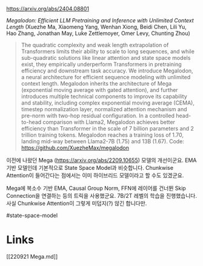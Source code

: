 https://arxiv.org/abs/2404.08801

*Megalodon: Efficient LLM Pretraining and Inference with Unlimited Context Length* (Xuezhe Ma, Xiaomeng Yang, Wenhan Xiong, Beidi Chen, Lili Yu, Hao Zhang, Jonathan May, Luke Zettlemoyer, Omer Levy, Chunting Zhou)

> The quadratic complexity and weak length extrapolation of Transformers limits their ability to scale to long sequences, and while sub-quadratic solutions like linear attention and state space models exist, they empirically underperform Transformers in pretraining efficiency and downstream task accuracy. We introduce Megalodon, a neural architecture for efficient sequence modeling with unlimited context length. Megalodon inherits the architecture of Mega (exponential moving average with gated attention), and further introduces multiple technical components to improve its capability and stability, including complex exponential moving average (CEMA), timestep normalization layer, normalized attention mechanism and pre-norm with two-hop residual configuration. In a controlled head-to-head comparison with Llama2, Megalodon achieves better efficiency than Transformer in the scale of 7 billion parameters and 2 trillion training tokens. Megalodon reaches a training loss of 1.70, landing mid-way between Llama2-7B (1.75) and 13B (1.67). Code: https://github.com/XuezheMax/megalodon

이전에 나왔던 Mega (https://arxiv.org/abs/2209.10655) 모델의 개선이군요. EMA 기반 모델인데 기본적으로 State Space Model과 비슷합니다. Chunkwise Attention이 들어간다는 점에서는 이미 하이브리드 모델이라고 할 수도 있겠군요.

Mega에 복소수 기반 EMA, Causal Group Norm, FFN에 레이어를 건너뛴 Skip Connection을 연결하는 등의 트릭을 사용했군요. 7B/2T 레벨의 학습을 진행했습니다. 사실 Chunkwise Attention이 그렇게 미덥지(?) 않긴 합니다만.

#state-space-model

# Links

[[220921 Mega.md]]
